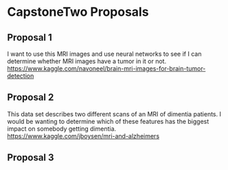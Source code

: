 # CapstoneTwo Proposals

## Proposal 1
I want to use this MRI images and use neural networks to see if I can determine whether MRI images have a tumor in it or not.
https://www.kaggle.com/navoneel/brain-mri-images-for-brain-tumor-detection

## Proposal 2
This data set describes two different scans of an MRI of dimentia patients. I would be wanting to determine which of these features has the biggest impact on somebody getting dimentia. 
https://www.kaggle.com/jboysen/mri-and-alzheimers

## Proposal 3
